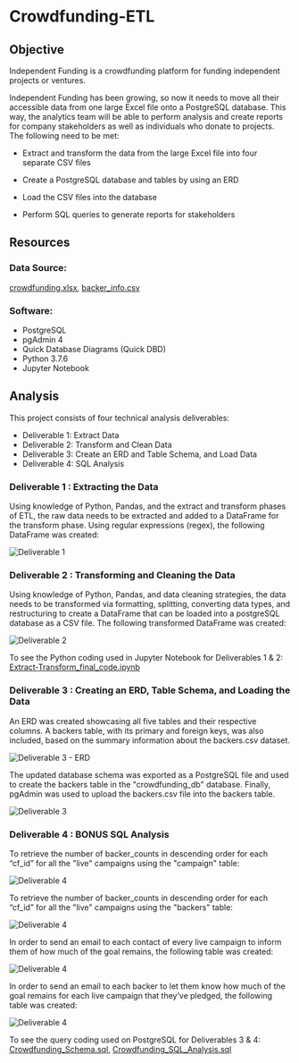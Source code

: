 # Crowdfunding-ETL

## Objective

Independent Funding is a crowdfunding platform for funding independent projects or ventures.

Independent Funding has been growing, so now it needs to move all their accessible data from one large Excel file onto a PostgreSQL database. This way, the analytics team will be able to perform analysis and create reports for company stakeholders as well as individuals who donate to projects. The following need to be met:

* Extract and transform the data from the large Excel file into four separate CSV files

* Create a PostgreSQL database and tables by using an ERD

* Load the CSV files into the database

* Perform SQL queries to generate reports for stakeholders

## Resources

### Data Source: 

[crowdfunding.xlsx](https://github.com/doliver231/Crowdfunding-ETL/blob/main/crowdfunding.xlsx), 
[backer_info.csv](https://github.com/doliver231/Crowdfunding-ETL/blob/main/backer_info.csv)

### Software:

* PostgreSQL
* pgAdmin 4
* Quick Database Diagrams (Quick DBD)
* Python 3.7.6
* Jupyter Notebook

## Analysis

This project consists of four technical analysis deliverables:

* Deliverable 1: Extract Data
* Deliverable 2: Transform and Clean Data
* Deliverable 3: Create an ERD and Table Schema, and Load Data
* Deliverable 4: SQL Analysis

### Deliverable 1 : Extracting the Data

Using knowledge of Python, Pandas, and the extract and transform phases of ETL, the raw data needs to be extracted and added to a DataFrame for the transform phase. Using regular expressions (regex), the following DataFrame was created:

![Deliverable 1](https://github.com/doliver231/Crowdfunding-ETL/blob/main/Images/Deliverable1_backersDF.png)

### Deliverable 2 : Transforming and Cleaning the Data

Using knowledge of Python, Pandas, and data cleaning strategies, the data needs to be transformed via formatting, splitting, converting data types, and restructuring to create a DataFrame that can be loaded into a postgreSQL database as a CSV file. The following transformed DataFrame was created:

![Deliverable 2](https://github.com/doliver231/Crowdfunding-ETL/blob/main/Images/Deliverable2_backersDF_usingRegex.png)

To see the Python coding used in Jupyter Notebook for Deliverables 1 & 2: [Extract-Transform_final_code.ipynb](https://github.com/doliver231/Crowdfunding-ETL/blob/main/Extract-Transform_final_code.ipynb)

### Deliverable 3 : Creating an ERD, Table Schema, and Loading the Data

An ERD was created showcasing all five tables and their respective columns. A backers table, with its primary and foreign keys, was also included, based on the summary information about the backers.csv dataset. 

![Deliverable 3 - ERD](https://github.com/doliver231/Crowdfunding-ETL/blob/main/crowdfunding_db_relationships.png)

The updated database schema was exported as a PostgreSQL file and used to create the backers table in the "crowdfunding_db" database. Finally, pgAdmin was used to upload the backers.csv file into the backers table.

![Deliverable 3](https://github.com/doliver231/Crowdfunding-ETL/blob/main/Images/Deliverable3_backers_table.png)


### Deliverable 4 : BONUS SQL Analysis

To retrieve the number of backer_counts in descending order for each “cf_id” for all the "live" campaigns using the "campaign" table:

![Deliverable 4](https://github.com/doliver231/Crowdfunding-ETL/blob/main/Images/Deliverable4_backerscount1.png)

To retrieve the number of backer_counts in descending order for each “cf_id” for all the "live" campaigns using the "backers" table:

![Deliverable 4](https://github.com/doliver231/Crowdfunding-ETL/blob/main/Images/Deliverable4_backerscount2.png)

In order to send an email to each contact of every live campaign to inform them of how much of the goal remains, the following table was created:

![Deliverable 4](https://github.com/doliver231/Crowdfunding-ETL/blob/main/Images/Deliverable4_contactgoals.png)

In order to send an email to each backer to let them know how much of the goal remains for each live campaign that they’ve pledged, the following table was created:

![Deliverable 4](https://github.com/doliver231/Crowdfunding-ETL/blob/main/Images/Deliverable4_backergoals.png)

To see the query coding used on PostgreSQL for Deliverables 3 & 4: [Crowdfunding_Schema.sql](https://github.com/doliver231/Crowdfunding-ETL/blob/main/crowdfunding_db_schema.sql), [Crowdfunding_SQL_Analysis.sql](https://github.com/doliver231/Crowdfunding-ETL/blob/main/crowdfunding_SQL_Analysis.sql)

